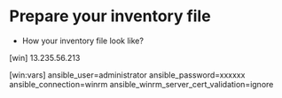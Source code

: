 # Prepare your inventory file

* How your inventory file look like?

[win]
13.235.56.213

[win:vars]
ansible_user=administrator
ansible_password=xxxxxx
ansible_connection=winrm
ansible_winrm_server_cert_validation=ignore
